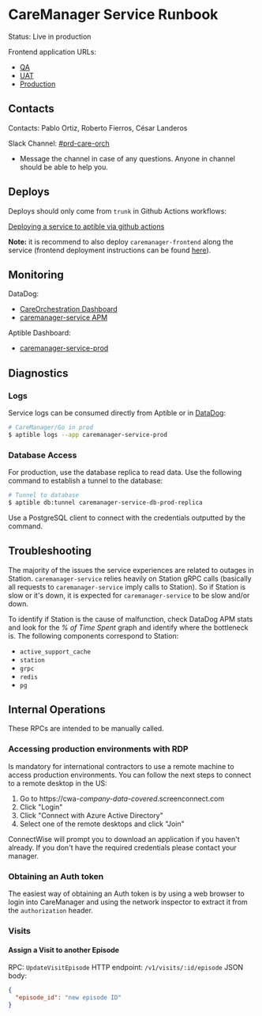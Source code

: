 # CareManager Service Runbook

Status: Live in production

Frontend application URLs:

- [QA](https://caremanager-qa.stage.*company-data-covered*.com)
- [UAT](https://caremanager-uat.stage.*company-data-covered*.com)
- [Production](https://caremanager.*company-data-covered*.com)

## Contacts

Contacts: Pablo Ortiz, Roberto Fierros, César Landeros

Slack Channel: [#prd-care-orch](https://dh-techteam.slack.com/archives/C04BKTARRT2)

- Message the channel in case of any questions. Anyone in channel should be able to help you.

## Deploys

Deploys should only come from `trunk` in Github Actions workflows:

[Deploying a service to aptible via github actions](https://*company-data-covered*.atlassian.net/wiki/spaces/EC/pages/89194584/Deploying+A+Service+To+Aptible+Via+Github+Actions)

**Note:** it is recommend to also deploy `caremanager-frontend` along the service (frontend deployment instructions can be found [here](https://github.com/*company-data-covered*/caremanager-frontend#how-to-deploy)).

## Monitoring

DataDog:

- [CareOrchestration Dashboard](https://app.datadoghq.com/dashboard/45j-3y8-ths/care-orchestration?from_ts=1680632537952&to_ts=1680636137952&live=true)
- [caremanager-service APM](https://app.datadoghq.com/apm/services/caremanager-service/operations/grpc.server/resources?env=prod)

Aptible Dashboard:

- [caremanager-service-prod](https://dashboard.aptible.com/apps/44110/services)

## Diagnostics

### Logs

Service logs can be consumed directly from Aptible or in [DataDog](https://app.datadoghq.com/logs?query=service%3Acaremanager-service%20env%3Aprod):

```sh
# CareManager/Go in prod
$ aptible logs --app caremanager-service-prod
```

### Database Access

For production, use the database replica to read data. Use the following command to establish a tunnel to the database:

```sh
# Tunnel to database
$ aptible db:tunnel caremanager-service-db-prod-replica
```

Use a PostgreSQL client to connect with the credentials outputted by the command.

## Troubleshooting

The majority of the issues the service experiences are related to outages in Station. `caremanager-service` relies heavily on Station gRPC calls (basically all requests to `caremanager-service` imply calls to Station). So if Station is slow or it's down, it is expected for `caremanager-service` to be slow and/or down.

To identify if Station is the cause of malfunction, check DataDog APM stats and look for the _% of Time Spent_ graph and identify where the bottleneck is. The following components correspond to Station:

- `active_support_cache`
- `station`
- `grpc`
- `redis`
- `pg`

## Internal Operations

These RPCs are intended to be manually called.

### Accessing production environments with RDP

Is mandatory for international contractors to use a remote machine to access production environments. You can follow the next steps to connect to a remote desktop in the US:

1. Go to https://cwa-_company-data-covered_.screenconnect.com
2. Click "Login"
3. Click "Connect with Azure Active Directory"
4. Select one of the remote desktops and click "Join"

ConnectWise will prompt you to download an application if you haven't already. If you don't have the required credentials please contact your manager.

### Obtaining an Auth token

The easiest way of obtaining an Auth token is by using a web browser to login into CareManager and using the network inspector to extract it from the `authorization` header.

### Visits

#### Assign a Visit to another Episode

RPC: `UpdateVisitEpisode`
HTTP endpoint: `/v1/visits/:id/episode`
JSON body:

```json
{
  "episode_id": "new episode ID"
}
```
